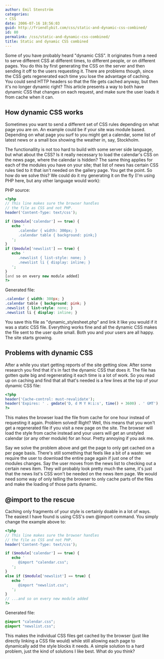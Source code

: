 ```yaml
---
author: Emil Stenström
categories:
- CSS
date: 2006-07-16 18:56:03
guid: http://friendlybit.com/css/static-and-dynamic-css-combined/
id: 80
permalink: /css/static-and-dynamic-css-combined/
title: Static and dynamic CSS combined
---
```


Some of you have probably heard "dynamic CSS". It originates from a need to serve different CSS at different times, to different people, or on different pages. You do this by first generating the CSS on the server and then sending it off to the users requesting it. There are problems though, since the CSS gets regenerated each time you lose the advantage of caching. You could send HTTP headers so that the file gets cached anyway, but then it's no longer dynamic right? This article presents a way to both have dynamic CSS that changes on each request, and make sure the user loads it from cache when it can.

## How dynamic CSS works

Sometimes you want to send a different set of CSS rules depending on what page you are on. An example could be if your site was module based. Depending on what page you surf to you might get a calendar, some list of latest news or a small box showing the weather in, say, Stockholm.

The functionallity is not too hard to build with some server side language, but what about the CSS? Is it really necessary to load the calendar's CSS on the news page, where the calendar is hidden? The same thing applies for each of the modules you have on your site; that list of news has certain CSS rules tied to it that isn't needed on the gallery page. You get the point. So how do we solve this? We could do it my generating it on the fly (I'm using PHP here, but any other language would work):

PHP source:

```php
<?php
// This line makes sure the browser handles
// the file as CSS and not PHP.
header('Content-Type: text/css');

if ($module['calendar'] == true) {
   echo '
      .calendar { width: 300px; }
      .calendar table { background: pink;}
   ';
}
if ($module['newslist'] == true) {
   echo '
      .newslist { list-style: none; }
      .newslist li { display: inline; }
   ';
}
[and so on every new module added]
?>
```

Generated file:

```css
.calendar { width: 300px; }
.calendar table { background: pink; }
.newslist { list-style: none; }
.newslist li { display: inline; }
```

You save this file as "dynamic_stylesheet.php" and link it like you would if it was a static CSS file. Everything works fine and all the dynamic CSS makes the file sent to the user quite small. Both you and your users are all happy. The site starts growing.

## Problems with dynamic CSS

After a while you start getting reports of the site getting slow. After some research you find that it's in fact the dynamic CSS that does it. The file has gotten quite big and regenerating it each time is a lot of work. So you read up on caching and find that all that's needed is a few lines at the top of your dynamic CSS file:

```php
<?php
header('Cache-control: must-revalidate');
header('Expires: ' . gmdate('D, d M Y H:i:s', time() + 3600) . ' GMT');
?>
```

This makes the browser load the file from cache for one hour instead of requesting it again. Problem solved! Right? Well, this means that you won't get a regenerated file if you visit a new page on the site. The browser will load the style from cache instead and your users will get an unstyled calendar (or any other module) for an hour. Pretty annoying if you ask me.

Say we solve the problem above and get the page to only get cached on a per page basis. There's still something that feels like a bit of a waste: we require the user to download the entire page again if just one of the modules changes. Say the user moves from the news list to checking out a certain news item. They will probably look pretty much the same, it's just that the news list's CSS won't be needed on the news item page. We would need some way of only telling the browser to only cache parts of the files and make the loading of those parts dynamic.

## @import to the rescue

Caching only fragments of your style is certainly doable in a lot of ways. The easiest I have found is using CSS's own @import command. You simply change the example above to:

```php
<?php
// This line makes sure the browser handles
// the file as CSS and not PHP.
header('Content-Type: text/css');

if ($module['calendar'] == true) {
   echo '
      @import "calendar.css";
   ';
}
else if ($module['newslist'] == true) {
   echo '
      @import "newslist.css";
   ';
}
// ...and so on every new module added
?>
```

Generated file:

```css
@import "calendar.css";
@import "newslist.css";
```

This makes the individual CSS files get cached by the browser (just like directly linking a CSS file would) while still allowing each page to dynamically add the style blocks it needs. A simple solution to a hard problem, just the kind of solutions I like best. What do you think?
